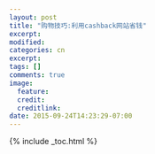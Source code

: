 ```yaml
---
layout: post
title: "购物技巧:利用cashback网站省钱"
excerpt:
modified:
categories: cn
excerpt:
tags: []
comments: true
image:
  feature: 
  credit: 
  creditlink:
date: 2015-09-24T14:23:29-07:00
---
```


{% include _toc.html %}
